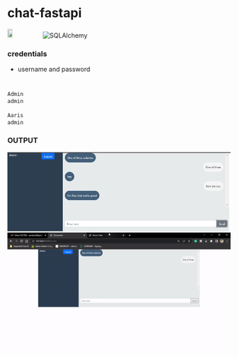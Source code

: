 ﻿# chat-fastapi
<img src="https://fastapi.tiangolo.com/img/logo-margin/logo-teal.png" height = 15% width = 15%> <img src="https://www.sqlalchemy.org/img/sqla_logo.png" width="240" alt="SQLAlchemy">
### credentials 

- username and password
#

    Admin 
    admin 
    
    Aaris
    admin 

### OUTPUT

<img src= "https://github.com/Aaris-Kazi/chat-fastapi/blob/main/test-box/output.jpg">
<img src= "https://github.com/Aaris-Kazi/chat-fastapi/blob/main/test-box/output.gif">
